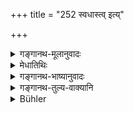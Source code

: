 +++
title = "252 स्वधास्त्व् इत्य्"

+++

<details><summary>गङ्गानथ-मूलानुवादः</summary>

The Brāhmaṇas should thereupon tell him—“May there be svadhā.” at all rites performed in honour of the Pitṛs, the syllable “Svadhā” constitutes the highest benediction.—(252)
</details>

<details><summary>मेधातिथिः</summary>

भुकवद्भिर् गृहगमनाभ्यनुज्ञातैर् अनन्तरं स्वधेति वाच्यम् । **स्वधाकारः** स्वधाशब्दोच्चारणम् । प्रकृष्टा **आशीः** । पितृकार्येषु **सर्वेषु** पक्वान्नापक्वान्नश्राद्धेषु ॥ ३.२४२ ॥
</details>

<details><summary>गङ्गानथ-भाष्यानुवादः</summary>

When the Brāhmaṇas have dined and obtained permission to *go*, they should pronounce the syllable ‘*svadhā*.’

*The syllable* ‘*svadhā*’—*i.e*., the utterance of the syllable
‘*svadhā*’—constitutes the ‘*highest benediction*’— at all rites performed in honour of the Pitṛs;—those performed with cooked food as well as those offered with uncooked food.—(252)
</details>

<details><summary>गङ्गानथ-तुल्य-वाक्यानि</summary>

*Yājñavalkya* (1.245).—‘They shall say —*May there be svadhā*; thereupon
he shall sprinkle water.’

*Āśvalāyana Gṛhyasūtra* (4.18.15).—‘Or, they may say—*May there be
svadhā*.’
</details>

<details><summary>Bühler</summary>

252	The Brahmana (guests) shall then answer him, 'Let there be Svadha;' for at all rites in honour of the manes the word Svadha is the highest benison.
</details>

